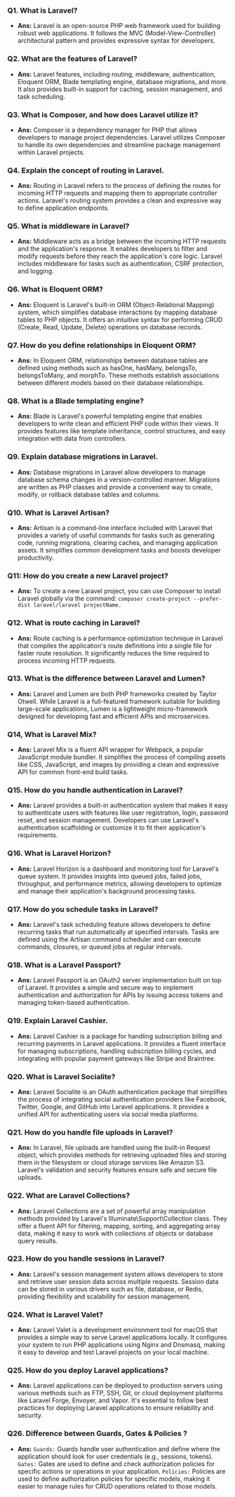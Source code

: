 
### Q1. What is Laravel?
- **Ans:** Laravel is an open-source PHP web framework used for building robust web applications. It follows the MVC (Model-View-Controller) architectural pattern and provides expressive syntax for developers.

### Q2. What are the features of Laravel?
- **Ans:** Laravel features, including routing, middleware, authentication, Eloquent ORM, Blade templating engine, database migrations, and more. It also provides built-in support for caching, session management, and task scheduling.

### Q3. What is Composer, and how does Laravel utilize it?
- **Ans:** Composer is a dependency manager for PHP that allows developers to manage project dependencies. Laravel utilizes Composer to handle its own dependencies and streamline package management within Laravel projects.

### Q4. Explain the concept of routing in Laravel.
- **Ans:** Routing in Laravel refers to the process of defining the routes for incoming HTTP requests and mapping them to appropriate controller actions. Laravel's routing system provides a clean and expressive way to define application endpoints.

### Q5. What is middleware in Laravel?
- **Ans:** Middleware acts as a bridge between the incoming HTTP requests and the application's response. It enables developers to filter and modify requests before they reach the application's core logic. Laravel includes middleware for tasks such as authentication, CSRF protection, and logging.

### Q6. What is Eloquent ORM?
- **Ans:** Eloquent is Laravel's built-in ORM (Object-Relational Mapping) system, which simplifies database interactions by mapping database tables to PHP objects. It offers an intuitive syntax for performing CRUD (Create, Read, Update, Delete) operations on database records.

### Q7. How do you define relationships in Eloquent ORM?
- **Ans:** In Eloquent ORM, relationships between database tables are defined using methods such as hasOne, hasMany, belongsTo, belongsToMany, and morphTo. These methods establish associations between different models based on their database relationships.

### Q8. What is a Blade templating engine?
- **Ans:** Blade is Laravel's powerful templating engine that enables developers to write clean and efficient PHP code within their views. It provides features like template inheritance, control structures, and easy integration with data from controllers.

### Q9. Explain database migrations in Laravel.
- **Ans:** Database migrations in Laravel allow developers to manage database schema changes in a version-controlled manner. Migrations are written as PHP classes and provide a convenient way to create, modify, or rollback database tables and columns.

### Q10. What is Laravel Artisan?
- **Ans:** Artisan is a command-line interface included with Laravel that provides a variety of useful commands for tasks such as generating code, running migrations, clearing caches, and managing application assets. It simplifies common development tasks and boosts developer productivity.

### Q11: How do you create a new Laravel project?
- **Ans:** To create a new Laravel project, you can use Composer to install Laravel globally via the command: 
`composer create-project --prefer-dist laravel/laravel projectName.`

### Q12. What is route caching in Laravel?
- **Ans:** Route caching is a performance optimization technique in Laravel that compiles the application's route definitions into a single file for faster route resolution. It significantly reduces the time required to process incoming HTTP requests.

### Q13. What is the difference between Laravel and Lumen?
- **Ans:** Laravel and Lumen are both PHP frameworks created by Taylor Otwell. While Laravel is a full-featured framework suitable for building large-scale applications, Lumen is a lightweight micro-framework designed for developing fast and efficient APIs and microservices.

### Q14, What is Laravel Mix?
- **Ans:** Laravel Mix is a fluent API wrapper for Webpack, a popular JavaScript module bundler. It simplifies the process of compiling assets like CSS, JavaScript, and images by providing a clean and expressive API for common front-end build tasks.

### Q15. How do you handle authentication in Laravel?
- **Ans:** Laravel provides a built-in authentication system that makes it easy to authenticate users with features like user registration, login, password reset, and session management. Developers can use Laravel's authentication scaffolding or customize it to fit their application's requirements.

### Q16. What is Laravel Horizon?
- **Ans:** Laravel Horizon is a dashboard and monitoring tool for Laravel's queue system. It provides insights into queued jobs, failed jobs, throughput, and performance metrics, allowing developers to optimize and manage their application's background processing tasks.

### Q17. How do you schedule tasks in Laravel?
- **Ans:** Laravel's task scheduling feature allows developers to define recurring tasks that run automatically at specified intervals. Tasks are defined using the Artisan command scheduler and can execute commands, closures, or queued jobs at regular intervals.

### Q18. What is a Laravel Passport?
- **Ans:** Laravel Passport is an OAuth2 server implementation built on top of Laravel. It provides a simple and secure way to implement authentication and authorization for APIs by issuing access tokens and managing token-based authentication.

### Q19. Explain Laravel Cashier.
- **Ans:** Laravel Cashier is a package for handling subscription billing and recurring payments in Laravel applications. It provides a fluent interface for managing subscriptions, handling subscription billing cycles, and integrating with popular payment gateways like Stripe and Braintree.

### Q20. What is Laravel Socialite?
- **Ans:** Laravel Socialite is an OAuth authentication package that simplifies the process of integrating social authentication providers like Facebook, Twitter, Google, and GitHub into Laravel applications. It provides a unified API for authenticating users via social media platforms.

### Q21. How do you handle file uploads in Laravel?
- **Ans:** In Laravel, file uploads are handled using the built-in Request object, which provides methods for retrieving uploaded files and storing them in the filesystem or cloud storage services like Amazon S3. Laravel's validation and security features ensure safe and secure file uploads.

### Q22. What are Laravel Collections?
- **Ans:** Laravel Collections are a set of powerful array manipulation methods provided by Laravel's Illuminate\Support\Collection class. They offer a fluent API for filtering, mapping, sorting, and aggregating array data, making it easy to work with collections of objects or database query results.

### Q23. How do you handle sessions in Laravel?
- **Ans:** Laravel's session management system allows developers to store and retrieve user session data across multiple requests. Session data can be stored in various drivers such as file, database, or Redis, providing flexibility and scalability for session management.

### Q24. What is Laravel Valet?
- **Ans:** Laravel Valet is a development environment tool for macOS that provides a simple way to serve Laravel applications locally. It configures your system to run PHP applications using Nginx and Dnsmasq, making it easy to develop and test Laravel projects on your local machine.

### Q25. How do you deploy Laravel applications?
- **Ans:** Laravel applications can be deployed to production servers using various methods such as FTP, SSH, Git, or cloud deployment platforms like Laravel Forge, Envoyer, and Vapor. It's essential to follow best practices for deploying Laravel applications to ensure reliability and security.

### Q26. Difference between Guards, Gates & Policies ?
- **Ans:** 
`Guards:` Guards handle user authentication and define where the application should look for user credentials (e.g., sessions, tokens).
`Gates:` Gates are used to define and check authorization policies for specific actions or operations in your application.
`Policies:` Policies are used to define authorization policies for specific models, making it easier to manage rules for CRUD operations related to those models.